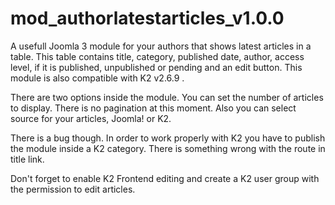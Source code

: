 # mod_authorlatestarticles_v1.0.0
A usefull Joomla 3 module for your authors that shows latest articles in a table. This table contains title, category, published date, author, access level, if it is published, unpublished or pending and an edit button. This module is also compatible with K2 v2.6.9 .

There are two options inside the module. You can set the number of articles to display. There is no pagination at this moment. Also you can select source for your articles, Joomla! or K2.

There is a bug though. In order to work properly with K2 you have to publish the module inside a K2 category. There is something wrong with the route in title link. 

Don't forget to enable K2 Frontend editing and create a K2 user group with the permission to edit articles.
